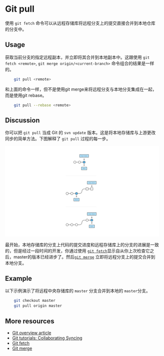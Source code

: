 # Git pull

使用 ```git fetch``` 命令可以从远程存储库将远程分支上的提交直接合并到本地仓库的分支中。

## Usage

获取当前分支的指定远程副本，并立即将其合并到本地副本中。这跟使用 ```git fetch <remote>```, ```git merge origin/<current-branch>``` 命令组合的结果是一样的。

``` bash
    git pull <remote>
```

和上面的命令一样，但不是使用git merge来将远程分支与本地分支集成在一起，而是使用git rebase。

``` bash
    git pull --rebase <remote>
```

## Discussion

你可以把 ```git pull``` 当成 Git 的 ```svn update``` 版本。这是将本地存储库与上游更改同步的简单方法。下图解释了 ```git pull``` 过程的每一步。

![```git pull``` 过程][m1]

最开始，本地存储库的分支上代码的提交进度和远程存储库上的分支的进展是一致的，但是经过一段时间的开发，你通过使用 [```git fetch```][3]显示自从你上次检查它之后，master的版本已经进步了。然后[```git merge```][4] 立即将远程分支上的提交合并到本地分支。

## Example

以下示例演示了将远程中央存储库的 ```master``` 分支合并到本地的 ```master```分支。

``` bash
    git checkout master
    git pull origin master
```

## More resources

- [Git overview article][1]
- [Git tutorials: Collaborating Syncing][2]
- [Git fetch][3]
- [Git merge][4]

<!-- Links -->
[1]: ./git-articles-overview.md
[2]: https://www.atlassian.com/git/tutorials/syncing#git-pull
[3]: ./git-command-git-fetch.md
[4]: ./git-command-git-merge.md

<!-- Images -->
[m1]: ./media/git-command-git-pull/git-command-git-pull.png
